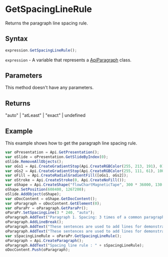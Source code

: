 # GetSpacingLineRule

Returns the paragraph line spacing rule.

## Syntax

```javascript
expression.GetSpacingLineRule();
```

`expression` - A variable that represents a [ApiParagraph](../ApiParagraph.md) class.

## Parameters

This method doesn't have any parameters.

## Returns

"auto" \| "atLeast" \| "exact" \| undefined

## Example

This example shows how to get the paragraph line spacing rule.

```javascript
var oPresentation = Api.GetPresentation();
var oSlide = oPresentation.GetSlideByIndex(0);
oSlide.RemoveAllObjects();
var oGs1 = Api.CreateGradientStop(Api.CreateRGBColor(255, 213, 191), 0);
var oGs2 = Api.CreateGradientStop(Api.CreateRGBColor(255, 111, 61), 100000);
var oFill = Api.CreateRadialGradientFill([oGs1, oGs2]);
var oStroke = Api.CreateStroke(0, Api.CreateNoFill());
var oShape = Api.CreateShape("flowChartMagneticTape", 300 * 36000, 130 * 36000, oFill, oStroke);
oShape.SetPosition(608400, 1267200);
oSlide.AddObject(oShape);
var oDocContent = oShape.GetDocContent();
var oParagraph = oDocContent.GetElement(0);
var oParaPr = oParagraph.GetParaPr();
oParaPr.SetSpacingLine(3 * 240, "auto");
oParagraph.AddText("Paragraph 1. Spacing: 3 times of a common paragraph line spacing.");
oParagraph.AddLineBreak();
oParagraph.AddText("These sentences are used to add lines for demonstrative purposes. ");
oParagraph.AddText("These sentences are used to add lines for demonstrative purposes. ");
var sSpacingLineRule = oParaPr.GetSpacingLineRule();
oParagraph = Api.CreateParagraph();
oParagraph.AddText("Spacing line rule : " + sSpacingLineRule);
oDocContent.Push(oParagraph);
```

